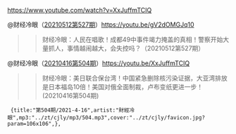 
https://www.youtube.com/watch?v=XxJuffmTCIQ


@财经冷眼（[20210512第527期](https://www.youtube.com/watch?v=gV2dOMGJq10)）https://youtu.be/gV2dOMGJq10
>>财经冷眼：人民在唱歌！成都49中事件竭力掩盖的真相！警察开始大量抓人，事情越闹越大，会失控吗？（20210512第527期）

@财经冷眼（[20210416第504期](https://www.youtube.com/watch?v=XxJuffmTCIQ)）https://youtu.be/XxJuffmTCIQ
>>财经冷眼：美日联合保台湾！中国紧急删除核污染证据，大亚湾排放是日本福岛10倍！美国对俄全面制裁，卢布变纸更进一步！(20210416第504期)

	 {title:"第504期/2021-4-16",artist:"財經冷眼",mp3:"../zt/cjly/mp3/504.mp3",cover:"../zt/cjly/favicon.jpg?param=106x106",},
